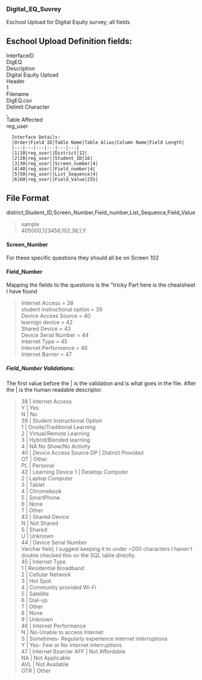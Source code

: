 ### Digital_EQ_Suvrey
Eschool Upload for Digital Equity survey; all fields

## Eschool Upload Definition fields:
  InterfaceID  
    DigEQ  
  Description  
    Digital Equity Upload  
   Header  
      1  
    Filename  
      DigEQ.csv        
    Delimit Character  
      ,  
    Table Affected  
      reg_user  
      
      Interface Details:
      |Order|Field ID|Table Name|Table Alias|Column Name|Field Length|
      |---|---|---|---|---|---|
      |1|10|reg_user||District|12|
      |2|20|reg_user||Student_ID|16|
      |3|30|reg_user||Screen_number|4|
      |4|40|reg_user||Field_number|4|
      |5|50|reg_user||List_Sequence|4|
      |6|60|reg_user||Field_Value|255|
## File Format
district,Student_ID,Screen_Number,Field_number,List_Sequence,Field_Value
>sample  
>405000,123456,102,38,1,Y

#### Screen_Number
For these specific questions they should all be on Screen 102

#### Field_Number
Mapping the fields to the questions is the "tricky Part here is the cheatsheet I have found  

>Internet Access = 38  
>student instructional option = 39  
>Device Access Source = 40  
>learnign device = 42  
>Shared Device = 43  
>Device Serial Number = 44  
>Internet Type = 45  
>Internet Performance = 46  
>Internet Barrier = 47  

##### Field_Number Validations:
The first value before the | is the validation and is what goes in the file. After the | is the human readable descriptor.  
>38 | Internet Access  
>Y | Yes  
>N | No  
>39 | Student Instructional Option  
>1 | Onsite/Traditional Learning  
>2 | Virtual/Remote Learning  
>3 | Hybrid/Blended learning  
>4 | NA No Show/No Activity  
>40 | Device Access Source
>DP | District Provided  
>OT | Other  
>PL | Personal  
>42 | Learning Device
>1 | Desktop Computer  
>2 | Laptop Computer  
>3 | Tablet  
>4 | Chromebook  
>5 | SmartPhone  
>6 | None  
>7 | Other  
>43 | Shared Device  
>N | Not Shared  
>S | Shared  
>U | Unknown  
>44 | Device Serial Number  
>Varchar field; I suggest keeping it to under ~200 characters I haven't double checked this on the SQL table directly.  
>45 | Internet Type  
>1 | Residential Broadband  
>2 | Cellular Network  
>3 | Hot Spot  
>4 | Community provided Wi-Fi  
>5 | Satellite  
>6 | Dial-up  
>7 | Other  
>8 | None  
>9 | Unknown  
>46 | Internet Performance  
> N | No-Unable to access Internet  
> S | Sometimes- Regularly experience internet interruptions  
> Y | Yes- Few or No internet interruptions  
> 47 | Internet Bzarrier
> AFF | Not Affordable  
> NA | Not Applicable  
> AVL | Not Available  
> OTR | Other

